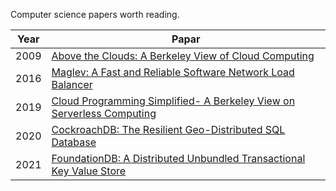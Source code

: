 
Computer science papers worth reading.

|Year|Papar|
|--|--|
|2009|[Above the Clouds: A Berkeley View of Cloud Computing](./pdfs/Above%20the%20Clouds%20A%20Berkeley%20View%20of%20Cloud%20Computing.pdf)|
|2016| [Maglev: A Fast and Reliable Software Network Load Balancer](./pdfs/Maglev-%20A%20Fast%20and%20Reliable%20Software%20Network%20Load%20Balancer.pdf)|
|2019|[Cloud Programming Simplified- A Berkeley View on Serverless Computing](./pdfs/Cloud%20Programming%20Simplified-%20A%20Berkeley%20View%20on%20Serverless%20Computing.pdf)|
|2020|[CockroachDB: The Resilient Geo-Distributed SQL Database](./pdfs/CockroachDB:%20The%20Resilient%20Geo-Distributed.pdf)|
|2021|[FoundationDB: A Distributed Unbundled Transactional Key Value Store](./pdfs/FoundationDB-A%20Distributed%20Unbundled%20Transactional%20Key%20Value%20Store.pdf)|
